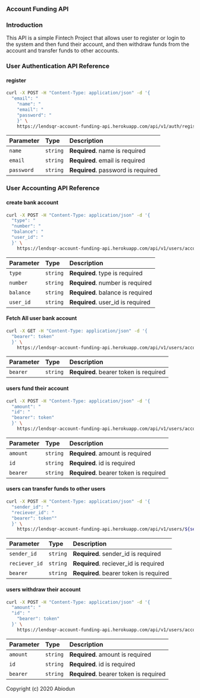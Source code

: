 ### Account Funding API

### Introduction

This API is a simple Fintech Project that allows user to register or login to the system and then fund their account, and then withdraw funds from the account and transfer funds to other accounts.

### User Authentication API Reference

#### register

```bash
curl -X POST -H "Content-Type: application/json" -d '{
  "email": "
    "name": "
    "email": "
    "password": "
    }' \
    https://lendsqr-account-funding-api.herokuapp.com/api/v1/auth/register
```

| Parameter  | Type     | Description                        |
| :--------- | :------- | :--------------------------------- |
| `name`     | `string` | **Required**. name is required     |
| `email`    | `string` | **Required**. email is required    |
| `password` | `string` | **Required**. password is required |

### User Accounting API Reference

#### create bank account

```bash
curl -X POST -H "Content-Type: application/json" -d '{
  "type": "
  "number": "
  "balance": "
  "user_id": "
  }' \
    https://lendsqr-account-funding-api.herokuapp.com/api/v1/users/account
```

| Parameter | Type     | Description                       |
| :-------- | :------- | :-------------------------------- |
| `type`    | `string` | **Required**. type is required    |
| `number`  | `string` | **Required**. number is required  |
| `balance` | `string` | **Required**. balance is required |
| `user_id` | `string` | **Required**. user_id is required |

#### Fetch All user bank account

```bash
curl -X GET -H "Content-Type: application/json" -d '{
  "bearer": token"
  }' \
    https://lendsqr-account-funding-api.herokuapp.com/api/v1/users/account
```

| Parameter | Type     | Description                            |
| :-------- | :------- | :------------------------------------- |
| `bearer`  | `string` | **Required**. bearer token is required |

#### users fund their account

```bash
curl -X POST -H "Content-Type: application/json" -d '{
  "amount": "
  "id": "
  "bearer": token"
  }' \
    https://lendsqr-account-funding-api.herokuapp.com/api/v1/users/account/${id}/fund
```

| Parameter | Type     | Description                            |
| :-------- | :------- | :------------------------------------- |
| `amount`  | `string` | **Required**. amount is required       |
| `id`      | `string` | **Required**. id is required           |
| `bearer`  | `string` | **Required**. bearer token is required |

#### users can transfer funds to other users

```bash
curl -X POST -H "Content-Type: application/json" -d '{
  "sender_id": "
  "reciever_id": "
  "bearer": token""
  }' \
    https://lendsqr-account-funding-api.herokuapp.com/api/v1/users/${sender_id}/account/${reciever_id}/transfer
```

| Parameter     | Type     | Description                            |
| :------------ | :------- | :------------------------------------- |
| `sender_id`   | `string` | **Required**. sender_id is required    |
| `reciever_id` | `string` | **Required**. reciever_id is required  |
| `bearer`      | `string` | **Required**. bearer token is required |

#### users withdraw their account

```bash
curl -X POST -H "Content-Type: application/json" -d '{
  "amount": "
  "id": "
    "bearer": token"
  }' \
    https://lendsqr-account-funding-api.herokuapp.com/api/v1/users/account/${id}/withdraw
```

| Parameter | Type     | Description                            |
| :-------- | :------- | :------------------------------------- |
| `amount`  | `string` | **Required**. amount is required       |
| `id`      | `string` | **Required**. id is required           |
| `bearer`  | `string` | **Required**. bearer token is required |

Copyright (c) 2020 Abiodun
